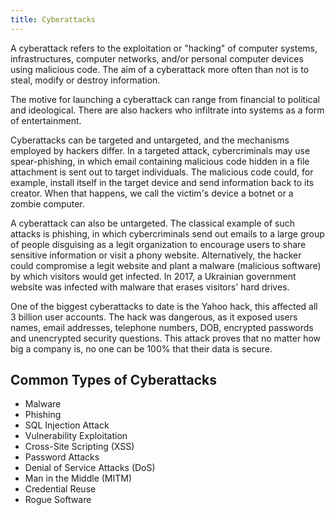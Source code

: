 ```yaml
---
title: Cyberattacks
---
```

A cyberattack refers to the exploitation or "hacking" of computer systems, infrastructures, computer networks, and/or personal computer devices using malicious code. 
The aim of a cyberattack more often than not is to steal, modify or destroy information. 

The motive for launching a cyberattack can range from financial to political and ideological.
There are also hackers who infiltrate into systems as a form of entertainment.

Cyberattacks can be targeted and untargeted, and the mechanisms employed by hackers differ.
In a targeted attack, cybercriminals may use spear-phishing, in which email containing malicious code hidden in a file attachment is sent out to target individuals.
The malicious code could, for example, install itself in the target device and send information back to its creator.
When that happens, we call the victim's device a botnet or a zombie computer.

A cyberattack can also be untargeted. The classical example of such attacks is phishing,
in which cybercriminals send out emails to a large group of people disguising as a legit organization to encourage users to share sensitive information or visit a phony website.
Alternatively, the hacker could compromise a legit website and plant a malware (malicious software) by which visitors would get infected.
In 2017, a Ukrainian government website was infected with malware that erases visitors' hard drives.

One of the biggest cyberattacks to date is the Yahoo hack, this affected all 3 billion user accounts. The hack was dangerous, as it exposed users names,
email addresses, telephone numbers, DOB, encrypted passwords and unencrypted security questions. This attack proves that no matter how big a company is,
no one can be 100% that their data is secure.

## Common Types of Cyberattacks
* Malware  
* Phishing  
* SQL Injection Attack  
* Vulnerability Exploitation  
* Cross-Site Scripting (XSS)  
* Password Attacks  
* Denial of Service Attacks (DoS)  
* Man in the Middle (MITM)  
* Credential Reuse  
* Rogue Software  

